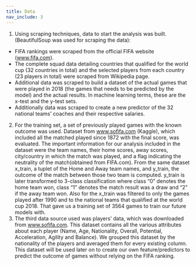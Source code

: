 ```yaml
---
title: Data
nav_include: 3
---
```


1. Using scraping techniques, data to start the analysis was built. (BeautifulSoup was used for
scraping the data):

- FIFA rankings were scraped from the official FIFA website (www.fifa.com).
- The complete squad data detailing countries that qualified for the world cup (32 countries
in total) and the selected players from each country (23 players in total) were scraped
from Wikipedia page.
- Additional data was scraped to build a dataset of the actual games that were played in
2018 (the games that needs to be predicted by the model) and the actual results. In
machine learning terms, these are the x-test and the y-test sets.
- Additionally data was scraped to create a new predictor of the 32 national teams’ coaches
and their respective salaries.

2. For the training set, a set of previously played games with the known outcome was used. Dataset
from www.sofifa.com (Kaggle), which included all the matched played since 1872 with the final
score, was evaluated. The important information for our analysis included in the dataset were the
team names, their home scores, away scores, city/country in which the match was played, and a
flag indicating the neutrality of the match(obtained from FIFA.com). From the same dataset
x_train, a tuplet of the Home and Away team names, and y_train, the outcome of the match
between those two team is computed. y_train is later transformed to 3-class classification where
class “0” denotes the home team won, class “1” denotes the match result was a draw and “2” if
the away team won. Also for the x_train was filtered to only the games played after 1990 and to
the national teams that qualified at the world cup 2018. That gave us a training set of 3564 games
to train our future models with.
3. The third data source used was players’ data, which was downloaded from www.sofifa.com. This
dataset contains all the various attributes about each player (Name, Age, Nationality, Overall,
Potential, Acceleration, Agility and Balance). We grouped this dataset by the nationality of the
players and averaged them for every existing column. This dataset will be used later on to create
our own feature/predictors to predict the outcome of games without relying on the FIFA ranking.
